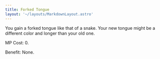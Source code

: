 ```yaml
---
title: Forked Tongue
layout: '~/layouts/MarkdownLayout.astro'
---
```

You gain a forked tongue like that of a snake. Your new tongue might be a
different color and longer than your old one.

MP Cost: 0.

Benefit: None.

